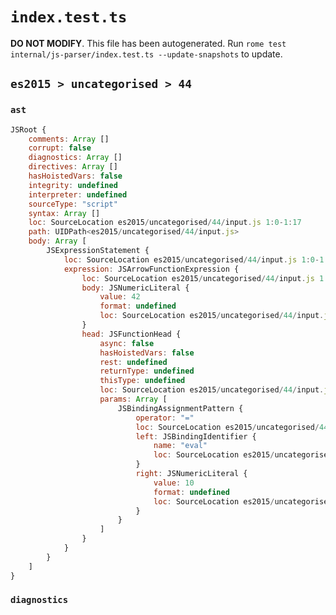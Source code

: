 # `index.test.ts`

**DO NOT MODIFY**. This file has been autogenerated. Run `rome test internal/js-parser/index.test.ts --update-snapshots` to update.

## `es2015 > uncategorised > 44`

### `ast`

```javascript
JSRoot {
	comments: Array []
	corrupt: false
	diagnostics: Array []
	directives: Array []
	hasHoistedVars: false
	integrity: undefined
	interpreter: undefined
	sourceType: "script"
	syntax: Array []
	loc: SourceLocation es2015/uncategorised/44/input.js 1:0-1:17
	path: UIDPath<es2015/uncategorised/44/input.js>
	body: Array [
		JSExpressionStatement {
			loc: SourceLocation es2015/uncategorised/44/input.js 1:0-1:17
			expression: JSArrowFunctionExpression {
				loc: SourceLocation es2015/uncategorised/44/input.js 1:0-1:17
				body: JSNumericLiteral {
					value: 42
					format: undefined
					loc: SourceLocation es2015/uncategorised/44/input.js 1:15-1:17
				}
				head: JSFunctionHead {
					async: false
					hasHoistedVars: false
					rest: undefined
					returnType: undefined
					thisType: undefined
					loc: SourceLocation es2015/uncategorised/44/input.js 1:0-1:14
					params: Array [
						JSBindingAssignmentPattern {
							operator: "="
							loc: SourceLocation es2015/uncategorised/44/input.js 1:1-1:10
							left: JSBindingIdentifier {
								name: "eval"
								loc: SourceLocation es2015/uncategorised/44/input.js 1:1-1:5 (eval)
							}
							right: JSNumericLiteral {
								value: 10
								format: undefined
								loc: SourceLocation es2015/uncategorised/44/input.js 1:8-1:10
							}
						}
					]
				}
			}
		}
	]
}
```

### `diagnostics`

```

```
